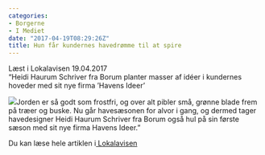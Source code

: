 ```yaml
---
categories:
- Borgerne
- I Mediet
date: "2017-04-19T08:29:26Z"
title: Hun får kundernes havedrømme til at spire
---
```


Læst i Lokalavisen 19.04.2017  
“Heidi Haurum Schriver fra Borum planter masser af idéer i kundernes hoveder med sit nye firma ’Havens Ideer’

[![](/images/uploads/2017/04/heidi-300x251.png)](/images/uploads/2017/04/heidi.png)Jorden er så godt som frostfri, og over alt pibler små, grønne blade frem på træer og buske. Nu går havesæsonen for alvor i gang, og dermed tager havedesigner Heidi Haurum Schriver fra Borum også hul på sin første sæson med sit nye firma Havens Ideer.”

Du kan læse hele artiklen i[ Lokalavisen](http://aarhus.lokalavisen.dk/hun-faar-kundernes-havedroemme-til-at-spire-/Lokale-nyheder/20170419/artikler/704189636/1449)